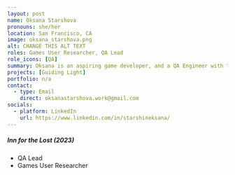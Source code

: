 ```yaml
---
layout: post
name: Oksana Starshova
pronouns: she/her
location: San Francisco, CA
image: oksana_starshova.png
alt: CHANGE THIS ALT TEXT
roles: Games User Researcher, QA Lead
role_icons: [QA]
summary: Oksana is an aspiring game developer, and a QA Engineer with two years of experiences in the banking sector. She is passionate about Live Service Games, Game Operations, QA and User Research.
projects: [Guiding Light]
portfolio: n/a
contact:
  - type: Email
    direct: oksanastarshova.work@gmail.com
socials:
  - platform: LinkedIn
    url: https://www.linkedin.com/in/starshineksana/
---
```


##### _Inn for the Lost (2023)_
- QA Lead
- Games User Researcher
